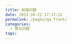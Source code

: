 ```yaml
---
title: 前端问题
date: 2023-10-22 17:17:12
permalink: /pages/qa_front/
categories:
  - 常见问题
tags:
---
```

